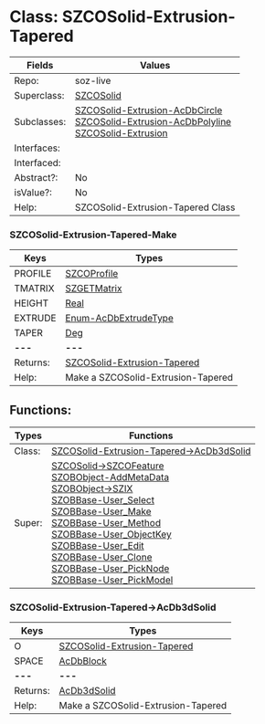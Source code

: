 
# Class:	SZCOSolid-Extrusion-Tapered

| Fields | Values |
| --------- | --------- |
| Repo: | soz-live |
| Superclass: | [SZCOSolid](SZCOSolid.html) |
| Subclasses: | [SZCOSolid-Extrusion-AcDbCircle](SZCOSolid-Extrusion-AcDbCircle.html) <br> [SZCOSolid-Extrusion-AcDbPolyline](SZCOSolid-Extrusion-AcDbPolyline.html) <br> [SZCOSolid-Extrusion](SZCOSolid-Extrusion.html) |
| Interfaces: |  |
| Interfaced: |  |
| Abstract?: | No |
| isValue?: | No |
| Help: | SZCOSolid-Extrusion-Tapered Class |

### SZCOSolid-Extrusion-Tapered-Make

| Keys | Types |
| --------- | --------- |
| PROFILE | [SZCOProfile](SZCOProfile.html) |
| TMATRIX | [SZGETMatrix](SZGETMatrix.html) |
| HEIGHT | [Real](Real.html) |
| EXTRUDE | [Enum-AcDbExtrudeType](Enum-AcDbExtrudeType.html) |
| TAPER | [Deg](Deg.html) |
| **---** | **---** |
| Returns: | [SZCOSolid-Extrusion-Tapered](SZCOSolid-Extrusion-Tapered.html) |
| Help: | Make a SZCOSolid-Extrusion-Tapered |


## Functions:

| Types | Functions |
| --------- | --------- |
| Class: | [SZCOSolid-Extrusion-Tapered->AcDb3dSolid](#SZCOSolid-Extrusion-Tapered->AcDb3dSolid) |
| Super: | [SZCOSolid->SZCOFeature](SZCOSolid.html) <br> [SZOBObject-AddMetaData](SZOBObject.html) <br> [SZOBObject->SZIX](SZOBObject.html) <br> [SZOBBase-User_Select](SZOBBase.html) <br> [SZOBBase-User_Make](SZOBBase.html) <br> [SZOBBase-User_Method](SZOBBase.html) <br> [SZOBBase-User_ObjectKey](SZOBBase.html) <br> [SZOBBase-User_Edit](SZOBBase.html) <br> [SZOBBase-User_Clone](SZOBBase.html) <br> [SZOBBase-User_PickNode](SZOBBase.html) <br> [SZOBBase-User_PickModel](SZOBBase.html) |


### SZCOSolid-Extrusion-Tapered->AcDb3dSolid

| Keys | Types |
| --------- | --------- |
| O | [SZCOSolid-Extrusion-Tapered](SZCOSolid-Extrusion-Tapered.html) |
| SPACE | [AcDbBlock](AcDbBlock.html) |
| **---** | **---** |
| Returns: | [AcDb3dSolid](AcDb3dSolid.html) |
| Help: | Make a SZCOSolid-Extrusion-Tapered |

